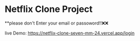 # Netflix Clone Project
**please don't Enter your email or passoword!!❌❌

live Demo: https://netflix-clone-seven-mm-24.vercel.app/login

